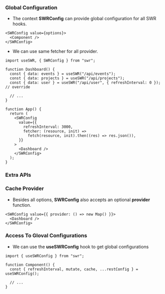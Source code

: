 ### Global Configuration

- The context **SWRConfig** can provide global configuration for all SWR hooks.

```tsx
<SWRConfig value={options}>
  <Component />
</SWRConfig>
```

- We can use same fetcher for all provider.

```tsx
import useSWR, { SWRConfig } from "swr";

function Dashboard() {
  const { data: events } = useSWR("/api/events");
  const { data: projects } = useSWR("/api/projects");
  const { data: user } = useSWR("/api/user", { refreshInterval: 0 }); // override

  // ...
}

function App() {
  return (
    <SWRConfig
      value={{
        refreshInterval: 3000,
        fetcher: (resource, init) =>
          fetch(resource, init).then((res) => res.json()),
      }}
    >
      <Dashboard />
    </SWRConfig>
  );
}
```

### Extra APIs

### Cache Provider

- Besides all options, **SWRConfig** also accepts an optional **provider** function.

```tsx
<SWRConfig value={{ provider: () => new Map() }}>
  <Dashboard />
</SWRConfig>
```

### Access To Gloval Configurations

- We can use the **useSWRConfig** hook to get global configurations

```tsx
import { useSWRConfig } from "swr";

function Component() {
  const { refreshInterval, mutate, cache, ...restConfig } = useSWRConfig();

  // ...
}
```
